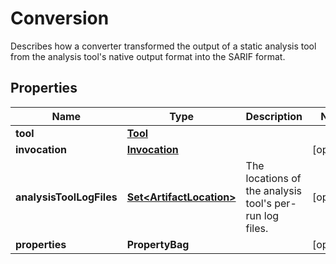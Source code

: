 

# Conversion

Describes how a converter transformed the output of a static analysis tool from the analysis tool's native output format into the SARIF format.

## Properties

| Name | Type | Description | Notes |
|------------ | ------------- | ------------- | -------------|
|**tool** | [**Tool**](Tool.md) |  |  |
|**invocation** | [**Invocation**](Invocation.md) |  |  [optional] |
|**analysisToolLogFiles** | [**Set&lt;ArtifactLocation&gt;**](ArtifactLocation.md) | The locations of the analysis tool&#39;s per-run log files. |  [optional] |
|**properties** | **PropertyBag** |  |  [optional] |



